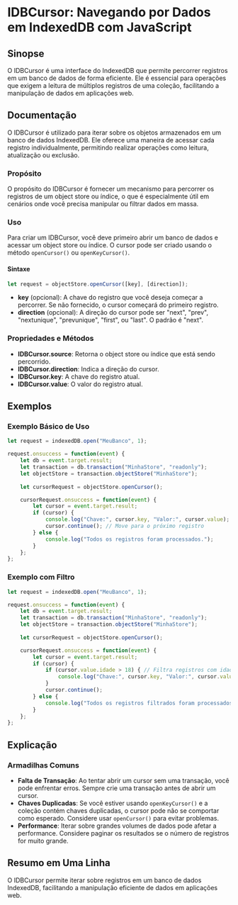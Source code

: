 <!--
Meta Description: # IDBCursor: Navegando por Dados em IndexedDB com JavaScript ## Sinopse O IDBCursor é uma interface do IndexedDB que permite percorrer registros em um...
Meta Keywords: cursor, let, idbcursor, dados, registros
-->

# IDBCursor: Navegando por Dados em IndexedDB com JavaScript

## Sinopse
O IDBCursor é uma interface do IndexedDB que permite percorrer registros em um banco de dados de forma eficiente. Ele é essencial para operações que exigem a leitura de múltiplos registros de uma coleção, facilitando a manipulação de dados em aplicações web.

## Documentação
O IDBCursor é utilizado para iterar sobre os objetos armazenados em um banco de dados IndexedDB. Ele oferece uma maneira de acessar cada registro individualmente, permitindo realizar operações como leitura, atualização ou exclusão.

### Propósito
O propósito do IDBCursor é fornecer um mecanismo para percorrer os registros de um object store ou índice, o que é especialmente útil em cenários onde você precisa manipular ou filtrar dados em massa.

### Uso
Para criar um IDBCursor, você deve primeiro abrir um banco de dados e acessar um object store ou índice. O cursor pode ser criado usando o método `openCursor()` ou `openKeyCursor()`.

#### Sintaxe
```javascript
let request = objectStore.openCursor([key], [direction]);
```

- **key** (opcional): A chave do registro que você deseja começar a percorrer. Se não fornecido, o cursor começará do primeiro registro.
- **direction** (opcional): A direção do cursor pode ser "next", "prev", "nextunique", "prevunique", "first", ou "last". O padrão é "next".

### Propriedades e Métodos
- **IDBCursor.source**: Retorna o object store ou índice que está sendo percorrido.
- **IDBCursor.direction**: Indica a direção do cursor.
- **IDBCursor.key**: A chave do registro atual.
- **IDBCursor.value**: O valor do registro atual.

## Exemplos

### Exemplo Básico de Uso
```javascript
let request = indexedDB.open("MeuBanco", 1);

request.onsuccess = function(event) {
    let db = event.target.result;
    let transaction = db.transaction("MinhaStore", "readonly");
    let objectStore = transaction.objectStore("MinhaStore");
    
    let cursorRequest = objectStore.openCursor();

    cursorRequest.onsuccess = function(event) {
        let cursor = event.target.result;
        if (cursor) {
            console.log("Chave:", cursor.key, "Valor:", cursor.value);
            cursor.continue(); // Move para o próximo registro
        } else {
            console.log("Todos os registros foram processados.");
        }
    };
};
```

### Exemplo com Filtro
```javascript
let request = indexedDB.open("MeuBanco", 1);

request.onsuccess = function(event) {
    let db = event.target.result;
    let transaction = db.transaction("MinhaStore", "readonly");
    let objectStore = transaction.objectStore("MinhaStore");
    
    let cursorRequest = objectStore.openCursor();

    cursorRequest.onsuccess = function(event) {
        let cursor = event.target.result;
        if (cursor) {
            if (cursor.value.idade > 18) { // Filtra registros com idade superior a 18
                console.log("Chave:", cursor.key, "Valor:", cursor.value);
            }
            cursor.continue();
        } else {
            console.log("Todos os registros filtrados foram processados.");
        }
    };
};
```

## Explicação
### Armadilhas Comuns
- **Falta de Transação**: Ao tentar abrir um cursor sem uma transação, você pode enfrentar erros. Sempre crie uma transação antes de abrir um cursor.
- **Chaves Duplicadas**: Se você estiver usando `openKeyCursor()` e a coleção contém chaves duplicadas, o cursor pode não se comportar como esperado. Considere usar `openCursor()` para evitar problemas.
- **Performance**: Iterar sobre grandes volumes de dados pode afetar a performance. Considere paginar os resultados se o número de registros for muito grande.

## Resumo em Uma Linha
O IDBCursor permite iterar sobre registros em um banco de dados IndexedDB, facilitando a manipulação eficiente de dados em aplicações web.